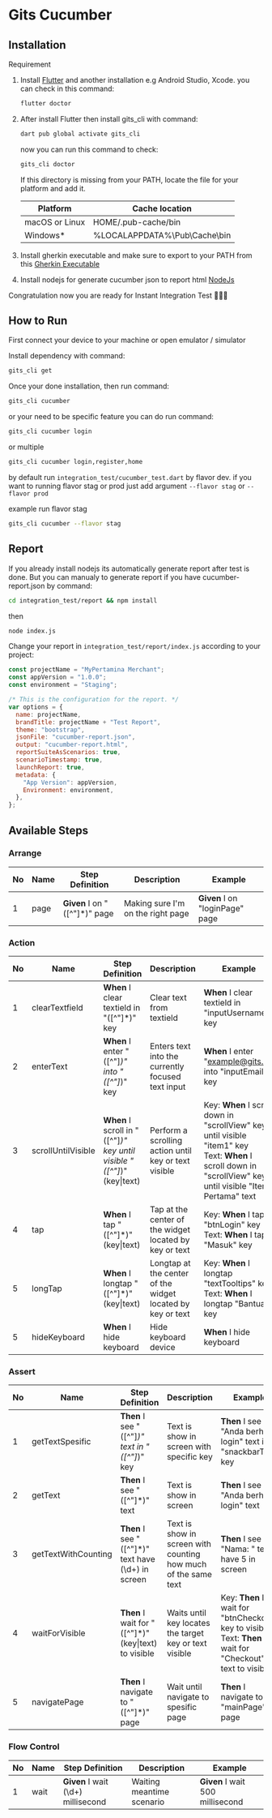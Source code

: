 # Gits Cucumber

## Installation

Requirement

1. Install [Flutter](https://docs.flutter.dev/get-started/install) and another installation e.g Android Studio, Xcode. you can check in this command:

    ```sh
    flutter doctor
    ```

2. After install Flutter then install gits_cli with command:

    ```sh
    dart pub global activate gits_cli
    ```

    now you can run this command to check:

    ```sh
    gits_cli doctor
    ```

    If this directory is missing from your PATH, locate the file for your platform and add it.

    | Platform       | Cache location               |
    |----------------|------------------------------|
    | macOS or Linux | HOME/.pub-cache/bin          |
    | Windows*       | %LOCALAPPDATA%\Pub\Cache\bin |

3. Install gherkin executable and make sure to export to your PATH from this [Gherkin Executable](https://github.com/gitsindonesia/gits_cli/releases/tag/cucumber)
4. Install nodejs for generate cucumber json to report html [NodeJs](https://nodejs.org/en/download/)

Congratulation now you are ready for Instant Integration Test 🎉🎉🎉

## How to Run

First connect your device to your machine or open emulator / simulator

Install dependency with command:

```sh
gits_cli get
```

Once your done installation, then run command:

```sh
gits_cli cucumber
```

or your need to be specific feature you can do run command:

```sh
gits_cli cucumber login
```

or multiple

```sh
gits_cli cucumber login,register,home
```

by default run `integration_test/cucumber_test.dart` by flavor dev. if you want to running flavor stag or prod just add argument `--flavor stag` or `--flavor prod`

example run flavor stag

```sh
gits_cli cucumber --flavor stag
```

## Report

If you already install nodejs its automatically generate report after test is done. But you can manualy to generate report if you have cucumber-report.json by command:

```sh
cd integration_test/report && npm install
```

then

```sh
node index.js
```

Change your report in `integration_test/report/index.js` according to your project:

```js
const projectName = "MyPertamina Merchant";
const appVersion = "1.0.0";
const environment = "Staging";

/* This is the configuration for the report. */
var options = {
  name: projectName,
  brandTitle: projectName + "Test Report",
  theme: "bootstrap",
  jsonFile: "cucumber-report.json",
  output: "cucumber-report.html",
  reportSuiteAsScenarios: true,
  scenarioTimestamp: true,
  launchReport: true,
  metadata: {
    "App Version": appVersion,
    Environment: environment,
  },
};
```

## Available Steps

### Arrange

| No | Name | Step Definition               | Description                       | Example                         |
|----|------|-------------------------------|-----------------------------------|---------------------------------|
| 1  | page | **Given** I on "([^"]*)" page | Making sure I'm on the right page | **Given** I on "loginPage" page |

### Action

| No | Name               | Step Definition                                                        | Description                                                | Example                                                                                                                                                       |
|----|--------------------|------------------------------------------------------------------------|------------------------------------------------------------|---------------------------------------------------------------------------------------------------------------------------------------------------------------|
| 1  | clearTextfield     | **When** I clear textield in "([^"]*)" key                             | Clear text from textield                                   | **When** I clear textield in "inputUsername" key                                                                                                              |
| 2  | enterText          | **When** I enter "([^"]*)" into "([^"]*)" key                          | Enters text into the currently focused text input          | **When** I enter "example@gits.id" into "inputEmail" key                                                                                                      |
| 3  | scrollUntilVisible | **When** I scroll in "([^"]*)" key until visible "([^"]*)" (key\|text) | Perform a scrolling action until key or text visible       | Key: **When** I scroll down in "scrollView" key until visible "item1" key<br/>Text: **When** I scroll down in "scrollView" key until visible "Item Pertama" text |
| 4  | tap                | **When** I tap "([^"]*)" (key\|text)                                   | Tap at the center of the widget located by key or text     | Key: **When** I tap "btnLogin" key<br/>Text: **When** I tap "Masuk" key                                                                                     |
| 5  | longTap            | **When** I longtap "([^"]*)" (key\|text)                               | Longtap at the center of the widget located by key or text | Key: **When** I longtap "textTooltips" key<br/>Text: **When** I longtap "Bantuan" key                                                                            |
| 5  | hideKeyboard       | **When** I hide keyboard                                               | Hide keyboard device                                       | **When** I hide keyboard                                                                                                                                      |

### Assert

| No | Name                | Step Definition                                      | Description                                                    | Example                                                                                                         |
|----|---------------------|------------------------------------------------------|----------------------------------------------------------------|-----------------------------------------------------------------------------------------------------------------|
| 1  | getTextSpesific     | **Then** I see "([^"]*)" text in "([^"]*)" key       | Text is show in screen with specific key                       | **Then** I see "Anda berhasil login" text in "snackbarText" key                                                 |
| 2  | getText             | **Then** I see "([^"]*)" text                        | Text is show in screen                                         | **Then** I see "Anda berhasil login" text                                                                       |
| 3  | getTextWithCounting | **Then** I see "([^"]*)" text have (\d+) in screen   | Text is show in screen with counting how much of the same text | **Then** I see "Nama: " text have 5 in screen                                                                   |
| 4  | waitForVisible      | **Then** I wait for "([^"]*)" (key\|text) to visible | Waits until key locates the target key or text visible         | Key: **Then** I wait for "btnCheckout" key to visible<br/> Text: **Then** I wait for "Checkout" text to visible |
| 5  | navigatePage        | **Then** I navigate to "([^"]*)" page                | Wait until navigate to spesific page                           | **Then** I navigate to "mainPage" page                                                                          |

### Flow Control

| No | Name | Step Definition                    | Description               | Example                          |
|----|------|------------------------------------|---------------------------|----------------------------------|
| 1  | wait | **Given** I wait (\d+) millisecond | Waiting meantime scenario | **Given** I wait 500 millisecond |

